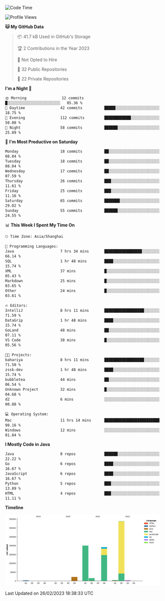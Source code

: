<!--START_SECTION:waka-->
![Code Time](http://img.shields.io/badge/Code%20Time-1%2C611%20hrs%2058%20mins-blue)

![Profile Views](http://img.shields.io/badge/Profile%20Views-0-blue)

**🐱 My GitHub Data** 

> 📦 41.7 kB Used in GitHub's Storage 
 > 
> 🏆 2 Contributions in the Year 2023
 > 
> 🚫 Not Opted to Hire
 > 
> 📜 32 Public Repositories 
 > 
> 🔑 22 Private Repositories 
 > 
**I'm a Night 🦉** 

```text
🌞 Morning                12 commits          █░░░░░░░░░░░░░░░░░░░░░░░░   05.36 % 
🌆 Daytime                42 commits          █████░░░░░░░░░░░░░░░░░░░░   18.75 % 
🌃 Evening                112 commits         ████████████░░░░░░░░░░░░░   50.00 % 
🌙 Night                  58 commits          ██████░░░░░░░░░░░░░░░░░░░   25.89 % 
```
📅 **I'm Most Productive on Saturday** 

```text
Monday                   18 commits          ██░░░░░░░░░░░░░░░░░░░░░░░   08.04 % 
Tuesday                  18 commits          ██░░░░░░░░░░░░░░░░░░░░░░░   08.04 % 
Wednesday                17 commits          ██░░░░░░░░░░░░░░░░░░░░░░░   07.59 % 
Thursday                 26 commits          ███░░░░░░░░░░░░░░░░░░░░░░   11.61 % 
Friday                   25 commits          ███░░░░░░░░░░░░░░░░░░░░░░   11.16 % 
Saturday                 65 commits          ███████░░░░░░░░░░░░░░░░░░   29.02 % 
Sunday                   55 commits          ██████░░░░░░░░░░░░░░░░░░░   24.55 % 
```


📊 **This Week I Spent My Time On** 

```text
🕑︎ Time Zone: Asia/Shanghai

💬 Programming Languages: 
Java                     7 hrs 34 mins       █████████████████░░░░░░░░   66.14 % 
SQL                      1 hr 48 mins        ████░░░░░░░░░░░░░░░░░░░░░   15.74 % 
XML                      37 mins             █░░░░░░░░░░░░░░░░░░░░░░░░   05.43 % 
Markdown                 25 mins             █░░░░░░░░░░░░░░░░░░░░░░░░   03.65 % 
Other                    24 mins             █░░░░░░░░░░░░░░░░░░░░░░░░   03.61 % 

🔥 Editors: 
IntelliJ                 8 hrs 11 mins       ██████████████████░░░░░░░   71.59 % 
DataGrip                 1 hr 48 mins        ████░░░░░░░░░░░░░░░░░░░░░   15.74 % 
GoLand                   48 mins             ██░░░░░░░░░░░░░░░░░░░░░░░   07.11 % 
VS Code                  38 mins             █░░░░░░░░░░░░░░░░░░░░░░░░   05.56 % 

🐱‍💻 Projects: 
bahariya                 8 hrs 11 mins       ██████████████████░░░░░░░   71.50 % 
zssk-dev                 1 hr 48 mins        ████░░░░░░░░░░░░░░░░░░░░░   15.74 % 
bubbletea                44 mins             ██░░░░░░░░░░░░░░░░░░░░░░░   06.54 % 
Unknown Project          32 mins             █░░░░░░░░░░░░░░░░░░░░░░░░   04.68 % 
d2                       6 mins              ░░░░░░░░░░░░░░░░░░░░░░░░░   00.88 % 

💻 Operating System: 
Mac                      11 hrs 14 mins      █████████████████████████   98.16 % 
Windows                  12 mins             ░░░░░░░░░░░░░░░░░░░░░░░░░   01.84 % 
```

**I Mostly Code in Java** 

```text
Java                     8 repos             ██████░░░░░░░░░░░░░░░░░░░   22.22 % 
Go                       6 repos             ████░░░░░░░░░░░░░░░░░░░░░   16.67 % 
JavaScript               6 repos             ████░░░░░░░░░░░░░░░░░░░░░   16.67 % 
Python                   5 repos             ███░░░░░░░░░░░░░░░░░░░░░░   13.89 % 
HTML                     4 repos             ███░░░░░░░░░░░░░░░░░░░░░░   11.11 % 
```



**Timeline**

![Lines of Code chart](https://raw.githubusercontent.com/youtiaoguagua/youtiaoguagua/master/assets/bar_graph.png)


 Last Updated on 26/02/2023 18:38:33 UTC
<!--END_SECTION:waka-->